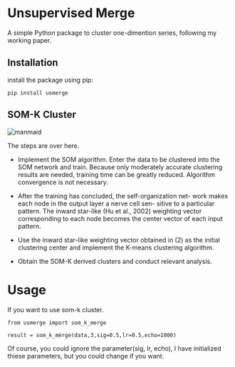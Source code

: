 # Unsupervised Merge

A simple Python package to cluster one-dimention series, following my working paper.

## Installation

install the package using pip:

```
pip install usmerge
```

## SOM-K Cluster

![manmaid](https://i.loli.wiki/public/240329/som-k.png)

The steps are over here.

- Implement the SOM algorithm. Enter the data to be clustered into the SOM network and train. Because only moderately accurate clustering results are needed, training time can be greatly reduced. Algorithm convergence is not necessary.

- After the training has concluded, the self-organization net- work makes each node in the output layer a nerve cell sen- sitive to a particular pattern. The inward star-like (Hu et al., 2002) weighting vector corresponding to each node becomes the center vector of each input pattern.

- Use the inward star-like weighting vector obtained in (2) as the initial clustering center and implement the K-means clustering algorithm.

- Obtain the SOM-K derived clusters and conduct relevant analysis.

# Usage

If you want to use som-k cluster.

```
from usmerge import som_k_merge

result = som_k_merge(data,3,sig=0.5,lr=0.5,echo=1000)

```

Of course, you could ignore the parameter(sig, lr, echo), I have initialized thiese parameters, but you could change if you want.
